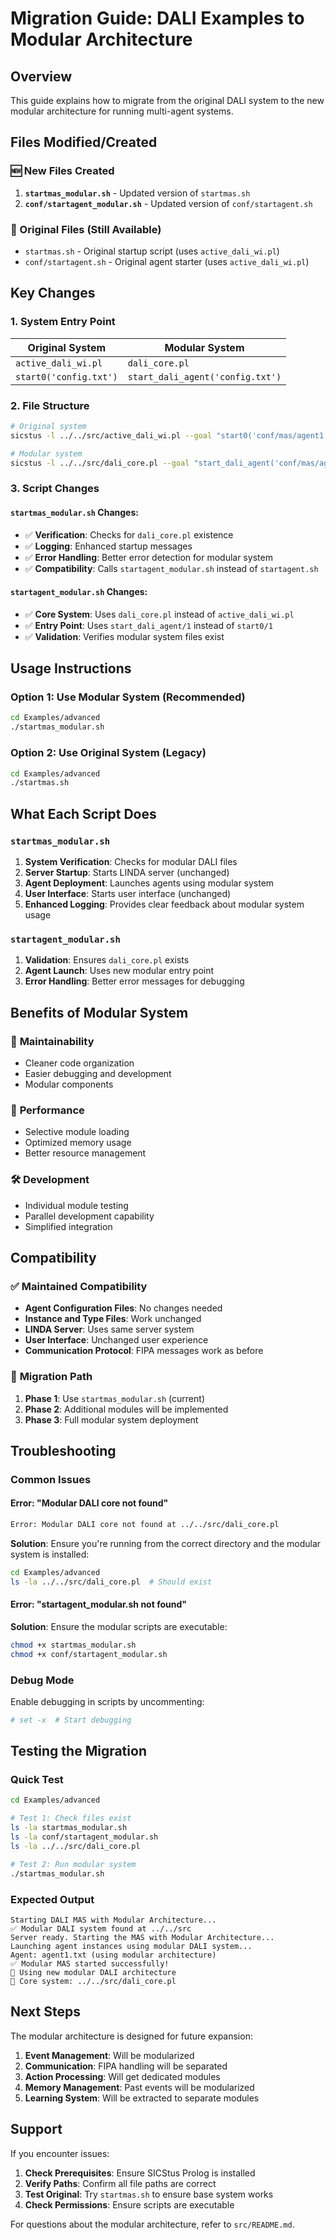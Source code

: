 # Migration Guide: DALI Examples to Modular Architecture

## Overview

This guide explains how to migrate from the original DALI system to the new modular architecture for running multi-agent systems.

## Files Modified/Created

### 🆕 New Files Created

1. **`startmas_modular.sh`** - Updated version of `startmas.sh`
2. **`conf/startagent_modular.sh`** - Updated version of `conf/startagent.sh`

### 📝 Original Files (Still Available)

- `startmas.sh` - Original startup script (uses `active_dali_wi.pl`)
- `conf/startagent.sh` - Original agent starter (uses `active_dali_wi.pl`)

## Key Changes

### 1. System Entry Point

| **Original System** | **Modular System** |
|---|---|
| `active_dali_wi.pl` | `dali_core.pl` |
| `start0('config.txt')` | `start_dali_agent('config.txt')` |

### 2. File Structure

```bash
# Original system
sicstus -l ../../src/active_dali_wi.pl --goal "start0('conf/mas/agent1.txt')."

# Modular system  
sicstus -l ../../src/dali_core.pl --goal "start_dali_agent('conf/mas/agent1.txt')."
```

### 3. Script Changes

#### `startmas_modular.sh` Changes:

- ✅ **Verification**: Checks for `dali_core.pl` existence
- ✅ **Logging**: Enhanced startup messages
- ✅ **Error Handling**: Better error detection for modular system
- ✅ **Compatibility**: Calls `startagent_modular.sh` instead of `startagent.sh`

#### `startagent_modular.sh` Changes:

- ✅ **Core System**: Uses `dali_core.pl` instead of `active_dali_wi.pl`
- ✅ **Entry Point**: Uses `start_dali_agent/1` instead of `start0/1`
- ✅ **Validation**: Verifies modular system files exist

## Usage Instructions

### Option 1: Use Modular System (Recommended)

```bash
cd Examples/advanced
./startmas_modular.sh
```

### Option 2: Use Original System (Legacy)

```bash
cd Examples/advanced  
./startmas.sh
```

## What Each Script Does

### `startmas_modular.sh`

1. **System Verification**: Checks for modular DALI files
2. **Server Startup**: Starts LINDA server (unchanged)
3. **Agent Deployment**: Launches agents using modular system
4. **User Interface**: Starts user interface (unchanged)
5. **Enhanced Logging**: Provides clear feedback about modular system usage

### `startagent_modular.sh`

1. **Validation**: Ensures `dali_core.pl` exists
2. **Agent Launch**: Uses new modular entry point
3. **Error Handling**: Better error messages for debugging

## Benefits of Modular System

### 🔧 **Maintainability**
- Cleaner code organization
- Easier debugging and development
- Modular components

### 🚀 **Performance**
- Selective module loading
- Optimized memory usage
- Better resource management

### 🛠️ **Development**
- Individual module testing
- Parallel development capability
- Simplified integration

## Compatibility

### ✅ **Maintained Compatibility**

- **Agent Configuration Files**: No changes needed
- **Instance and Type Files**: Work unchanged  
- **LINDA Server**: Uses same server system
- **User Interface**: Unchanged user experience
- **Communication Protocol**: FIPA messages work as before

### 🔄 **Migration Path**

1. **Phase 1**: Use `startmas_modular.sh` (current)
2. **Phase 2**: Additional modules will be implemented
3. **Phase 3**: Full modular system deployment

## Troubleshooting

### Common Issues

#### Error: "Modular DALI core not found"

```bash
Error: Modular DALI core not found at ../../src/dali_core.pl
```

**Solution**: Ensure you're running from the correct directory and the modular system is installed:

```bash
cd Examples/advanced
ls -la ../../src/dali_core.pl  # Should exist
```

#### Error: "startagent_modular.sh not found"

**Solution**: Ensure the modular scripts are executable:

```bash
chmod +x startmas_modular.sh
chmod +x conf/startagent_modular.sh
```

### Debug Mode

Enable debugging in scripts by uncommenting:

```bash
# set -x  # Start debugging
```

## Testing the Migration

### Quick Test

```bash
cd Examples/advanced

# Test 1: Check files exist
ls -la startmas_modular.sh
ls -la conf/startagent_modular.sh
ls -la ../../src/dali_core.pl

# Test 2: Run modular system
./startmas_modular.sh
```

### Expected Output

```
Starting DALI MAS with Modular Architecture...
✅ Modular DALI system found at ../../src
Server ready. Starting the MAS with Modular Architecture...
Launching agent instances using modular DALI system...
Agent: agent1.txt (using modular architecture)
✅ Modular MAS started successfully!
🔧 Using new modular DALI architecture
📁 Core system: ../../src/dali_core.pl
```

## Next Steps

The modular architecture is designed for future expansion:

1. **Event Management**: Will be modularized
2. **Communication**: FIPA handling will be separated
3. **Action Processing**: Will get dedicated modules
4. **Memory Management**: Past events will be modularized
5. **Learning System**: Will be extracted to separate modules

## Support

If you encounter issues:

1. **Check Prerequisites**: Ensure SICStus Prolog is installed
2. **Verify Paths**: Confirm all file paths are correct
3. **Test Original**: Try `startmas.sh` to ensure base system works
4. **Check Permissions**: Ensure scripts are executable

For questions about the modular architecture, refer to `src/README.md`. 